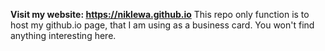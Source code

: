**Visit my website: https://niklewa.github.io**
This repo only function is to host my github.io page, that I am using as a business card. You won't find anything interesting here.
